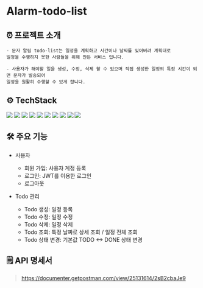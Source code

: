 # Alarm-todo-list

## ⏰ 프로젝트 소개

```
- 문자 알림 todo-list는 일정을 계획하고 시간이나 날짜를 잊어버려 계획대로
일정을 수행하지 못한 사람들을 위해 만든 서비스 입니다.

- 사용자가 해야할 일을 생성, 수정, 삭제 할 수 있으며 직접 생성한 일정의 특정 시간이 되면 문자가 발송되어 
일정을 원활히 수행할 수 있게 합니다.
```

## ⚙️ TechStack
<div align="left">
<img src="https://img.shields.io/badge/Java-006272?style=flat&logo=&logoColor=white"/>
<img src="https://img.shields.io/badge/Spring-6DB33F?style=flat&logo=Spring&logoColor=white"/>
<img src="https://img.shields.io/badge/JPA-6DB33F?style=flat&logo=&logoColor=white"/> 
<img src="https://img.shields.io/badge/SpringScheduler-6DB33F?style=flat&logo=springScheduler&logoColor=white"/> 
<img src="https://img.shields.io/badge/MySQL-4479A1?style=flat&logo=MySQL&logoColor=white"/> 
<img src="https://img.shields.io/badge/H2-09476B?style=flat&logo=h2database&logoColor=white"/>
<img src="https://img.shields.io/badge/SpringSecurity-6DB33F?style=flat&logo=springsecurity&logoColor=white"/>
<img src="https://img.shields.io/badge/QueryDSL-0769AD?style=flat&logo=QueryDSL&logoColor=white"/>
<img src="https://img.shields.io/badge/Junit5-25A162?style=flat&logo=junit5&logoColor=white"/>
<img src="https://img.shields.io/badge/Docker Compose-2496ED?style=flat&logo=docker&logoColor=white"/>


## 🛠️ 주요 기능

- 사용자
    - 회원 가입: 사용자 계정 등록
    - 로그인: JWT를 이용한 로그인
    - 로그아웃

- Todo 관리
    - Todo 생성: 일정 등록
    - Todo 수정: 일정 수정
    - Todo 삭제: 일정 삭제
    - Todo 조회: 특정 날짜로 상세 조회 / 일정 전체 조회
    - Todo 상태 변경: 기본값 TODO <-> DONE 상태 변경

## 🗒️ API 명세서
> https://documenter.getpostman.com/view/25131614/2sB2cbaJe9
